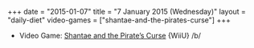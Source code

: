 +++
date = "2015-01-07"
title = "7 January 2015 (Wednesday)"
layout = "daily-diet"
video-games = ["shantae-and-the-pirates-curse"]
+++

<ul>
<li class="entry Video Game">Video Game: <a href="/video-games/shantae-and-the-pirates-curse">Shantae and the Pirate’s Curse</a> {WiiU} /b/</li>
</ul>